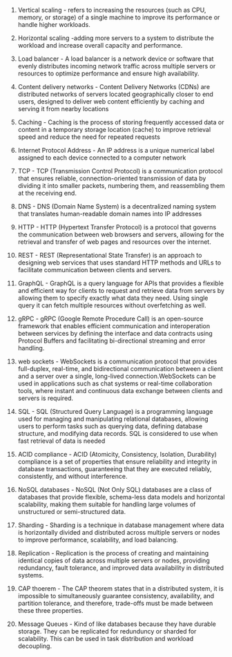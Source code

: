 1. Vertical scaling - refers to increasing the resources (such as CPU, memory, or storage) of a single machine to improve its performance or handle higher workloads. 

2. Horizontal scaling -adding more servers to a system to distribute the workload and increase overall capacity and performance. 

3. Load balancer - A load balancer is a network device or software that evenly distributes incoming network traffic across multiple servers or resources to optimize performance and ensure high availability. 

4. Content delivery networks - Content Delivery Networks (CDNs) are distributed networks of servers located geographically closer to end users, designed to deliver web content efficiently by caching and serving it from nearby locations 

5. Caching - Caching is the process of storing frequently accessed data or content in a temporary storage location (cache) to improve retrieval speed and reduce the need for repeated requests 

6. Internet Protocol Address - An IP address is a unique numerical label assigned to each device connected to a computer network 

7. TCP - TCP (Transmission Control Protocol) is a communication protocol that ensures reliable, connection-oriented transmission of data by dividing it into smaller packets, numbering them, and reassembling them at the receiving end. 

8. DNS - DNS (Domain Name System) is a decentralized naming system that translates human-readable domain names into IP addresses 

9. HTTP - HTTP (Hypertext Transfer Protocol) is a protocol that governs the communication between web browsers and servers, allowing for the retrieval and transfer of web pages and resources over the internet. 

10. REST - REST (Representational State Transfer) is an approach to designing web services that uses standard HTTP methods and URLs to facilitate communication between clients and servers. 

11. GraphQL - GraphQL is a query language for APIs that provides a flexible and efficient way for clients to request and retrieve data from servers by allowing them to specify exactly what data they need. Using single query it can fetch multiple resources without overfetching as well. 

12. gRPC - gRPC (Google Remote Procedure Call) is an open-source framework that enables efficient communication and interoperation between services by defining the interface and data contracts using Protocol Buffers and facilitating bi-directional streaming and error handling. 

13. web sockets - WebSockets is a communication protocol that provides full-duplex, real-time, and bidirectional communication between a client and a server over a single, long-lived connection.WebSockets can be used in applications such as chat systems or real-time collaboration tools, where instant and continuous data exchange between clients and servers is required. 

14. SQL - SQL (Structured Query Language) is a programming language used for managing and manipulating relational databases, allowing users to perform tasks such as querying data, defining database structure, and modifying data records. SQL is considered to use when fast retrieval of data is needed 

15. ACID compliance - ACID (Atomicity, Consistency, Isolation, Durability) compliance is a set of properties that ensure reliability and integrity in database transactions, guaranteeing that they are executed reliably, consistently, and without interference. 

16. NoSQL databases - NoSQL (Not Only SQL) databases are a class of databases that provide flexible, schema-less data models and horizontal scalability, making them suitable for handling large volumes of unstructured or semi-structured data. 

17. Sharding - Sharding is a technique in database management where data is horizontally divided and distributed across multiple servers or nodes to improve performance, scalability, and load balancing. 

18. Replication - Replication is the process of creating and maintaining identical copies of data across multiple servers or nodes, providing redundancy, fault tolerance, and improved data availability in distributed systems. 

19. CAP thoerem - The CAP theorem states that in a distributed system, it is impossible to simultaneously guarantee consistency, availability, and partition tolerance, and therefore, trade-offs must be made between these three properties. 

20. Message Queues - Kind of like databases because they have durable storage. They can be replicated for redunduncy or sharded for scalability. This can be used in task distribution and workload decoupling.